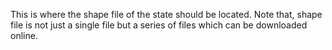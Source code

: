 This is where the shape file of the state should be located. Note that, shape file is not just a single file but a series of files which can be downloaded online.
